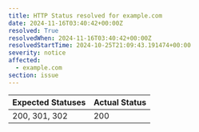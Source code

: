 ```yaml
---
title: HTTP Status resolved for example.com
date: 2024-11-16T03:40:42+00:00Z
resolved: True
resolvedWhen: 2024-11-16T03:40:42+00:00Z
resolvedStartTime: 2024-10-25T21:09:43.191474+00:00
severity: notice
affected:
  - example.com
section: issue
---
```


| Expected Statuses | Actual Status  |
|-------------------|----------------|
| 200, 301, 302 | 200 |
